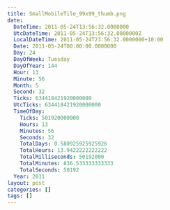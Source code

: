 ```yaml
---
title: SmallMobileTile_99x99_thumb.png
date:
  DateTime: 2011-05-24T13:56:32.0000000
  UtcDateTime: 2011-05-24T13:56:32.0000000Z
  LocalDateTime: 2011-05-24T23:56:32.0000000+10:00
  Date: 2011-05-24T00:00:00.0000000
  Day: 24
  DayOfWeek: Tuesday
  DayOfYear: 144
  Hour: 13
  Minute: 56
  Month: 5
  Second: 32
  Ticks: 634418421920000000
  UtcTicks: 634418421920000000
  TimeOfDay:
    Ticks: 501920000000
    Hours: 13
    Minutes: 56
    Seconds: 32
    TotalDays: 0.580925925925926
    TotalHours: 13.9422222222222
    TotalMilliseconds: 50192000
    TotalMinutes: 836.533333333333
    TotalSeconds: 50192
  Year: 2011
layout: post
categories: []
tags: []
---
```


